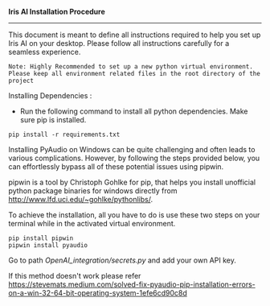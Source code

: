 __Iris AI Installation Procedure__
***

This document is meant to define all instructions required to help you set up Iris AI on your desktop.
Please follow all instructions carefully for a seamless experience.

`Note: Highly Recommended to set up a new python virtual environment. Please keep all environment related files in the root directory of the project`


Installing Dependencies :
- Run the following command to install all python dependencies. Make sure pip is installed.
```
pip install -r requirements.txt
```
Installing PyAudio on Windows can be quite challenging and often leads to various complications. However, by following the steps provided below, you can effortlessly bypass all of these potential issues using pipwin.

pipwin is a tool by Christoph Gohlke for pip, that helps you install unofficial python package binaries for windows directly from http://www.lfd.uci.edu/~gohlke/pythonlibs/.

To achieve the installation, all you have to do is use these two steps on your terminal while in the activated virtual environment.
```
pip install pipwin
pipwin install pyaudio
```

Go to path *OpenAI_integration/secrets.py* and add your own API key.

If this method doesn't work please refer https://stevemats.medium.com/solved-fix-pyaudio-pip-installation-errors-on-a-win-32-64-bit-operating-system-1efe6cd90c8d
